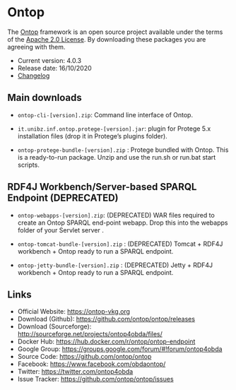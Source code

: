 # Ontop  

The [Ontop](http://ontop-vkg.org) framework is an open source project available under the terms of the 
[Apache 2.0 License](http://www.apache.org/licenses/LICENSE-2.0.txt). 
By downloading these packages you are agreeing with them.

* Current version: 4.0.3
* Release date: 16/10/2020
* [Changelog](https://ontop-vkg.org/guide/releases.html)


## Main downloads

- `ontop-cli-[version].zip`: Command line interface of Ontop.

- `it.unibz.inf.ontop.protege-[version].jar`: plugin for Protege 5.x installation files (drop it in Protege’s plugins folder).

- `ontop-protege-bundle-[version].zip` : Protege bundled with Ontop. This is a ready-to-run package. Unzip and use the run.sh or run.bat start scripts.


## RDF4J Workbench/Server-based SPARQL Endpoint (DEPRECATED)

- `ontop-webapps-[version].zip`: (DEPRECATED) WAR files required to create an Ontop SPARQL end-point webapp. Drop this into the webapps folder of your Servlet server .

- `ontop-tomcat-bundle-[version].zip` : (DEPRECATED) Tomcat + RDF4J workbench + Ontop ready to run a SPARQL endpoint.

- `ontop-jetty-bundle-[version].zip` : (DEPRECATED) Jetty + RDF4J workbench + Ontop ready to run a SPARQL endpoint.

## Links

- Official Website: https://ontop-vkg.org
- Download (Github): https://github.com/ontop/ontop/releases
- Download (Sourceforge): http://sourceforge.net/projects/ontop4obda/files/
- Docker Hub: https://hub.docker.com/r/ontop/ontop-endpoint
- Google Group: https://groups.google.com/forum/#!forum/ontop4obda
- Source Code: https://github.com/ontop/ontop
- Facebook: https://www.facebook.com/obdaontop/
- Twitter: https://twitter.com/ontop4obda
- Issue Tracker: https://github.com/ontop/ontop/issues
